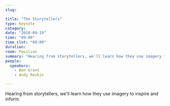 ```yaml
---
slug:

title: "The Storytellers"
type: Keynote
category:
date: "2018-09-19"
time: "09:00"
time_slot: "09:00"
duration:
room: Pavilion
summary: "Hearing from storytellers, we'll learn how they use imagery to inspire and inform."
people:
  speakers:
    - Ben Grant
    - Andy Revkin

---
```

Hearing from storytellers, we'll learn how they use imagery to inspire and inform.
